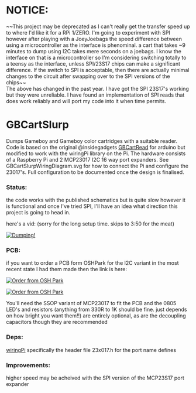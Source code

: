 # NOTICE: 
~~This project may be deprecated as I can't really get the transfer speed up to where I'd like it for a RPi 1/ZERO. I'm going to experiment with SPI however after playing with a JoeyJoebags the speed difference between using a microcontroller as the interface is phenominal. a cart that takes ~9 minutes to dump using I2C takes mere seconds on a joebags. I know the interface on that is a microcontroller so I'm considering switching totally to a teensy as the interface, unless SPI/23S17 chips can make a significant difference. If the switch to SPI is acceptable, then there are actually minimal changes to the circuit after swapping over to the SPI versions of the chips~~  
The above has changed in the past year. I have got the SPI 23S17's working but they were unreliable. I have found an implementation of SPI reads that does work reliably and will port my code into it when time permits. 


# GBCartSlurp
Dumps Gameboy and Gameboy color cartridges with a suitable reader. Code is based on the original @insidegadgets [GBCartRead](https://github.com/insidegadgets/GBCartRead) for arduino but modified to work with the wiringPi library on the Pi. The hardware consists of a Raspberry Pi and 2 MCP23017 I2C 16 way port expanders.  See GBCartSlurpWiringDiagram.svg for how to connect the Pi and configure the 23017's. Full configuration to be documented once the design is finalised.

### Status:
the code works with the published schematics but is quite slow however it is functional and once I've tried SPI, I'll have an idea what direction this project is going to head in.

here's a vid: (sorry for the long setup time. skips to 3:50 for the meat)

[![Dumping!](http://img.youtube.com/vi/5k2ceMZk8GE/3.jpg)](https://www.youtube.com/watch?v=5k2ceMZk8GE?t=230)

### PCB:
if you want to order a PCB form OSHPark for the I2C variant in the most recent state I had them made then the link is here:

[![Order from OSH Park](https://oshpark.com/assets/badge-5b7ec47045b78aef6eb9d83b3bac6b1920de805e9a0c227658eac6e19a045b9c.png)](https://oshpark.com/shared_projects/dTC1g6Jf)

[![Order from OSH Park](https://644db4de3505c40a0444-327723bce298e3ff5813fb42baeefbaa.ssl.cf1.rackcdn.com/a7b95be807baf7ae4e85514ece911d38.png)](https://oshpark.com/shared_projects/dTC1g6Jf)

You'll need the SSOP variant of MCP23017 to fit the PCB and the 0805 LED's and resistors (anything from 330R to 1K should be fine. just depends on how bright you want them!!) are entirely optional, as are the decoupling capacitors though they are recommended 

### Deps:
[wiringPi](https://projects.drogon.net/raspberry-pi/wiringpi)
specifically the header file 23x017.h for the port name defines

### Improvements:
higher speed may be acheived with the SPI version of the MCP23S17 port expander
